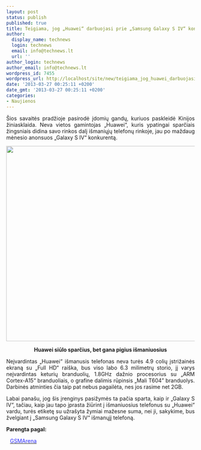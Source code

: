 ```yaml
---
layout: post
status: publish
published: true
title: Teigiama, jog „Huawei“ darbuojasi prie „Samsung Galaxy S IV“ konkurento
author:
  display_name: technews
  login: technews
  email: info@technews.lt
  url: ''
author_login: technews
author_email: info@technews.lt
wordpress_id: 7455
wordpress_url: http://localhost/site/new/teigiama_jog_huawei_darbuojasi_prie_samsung_galaxy_s_iv_konkurento/
date: '2013-03-27 00:25:11 +0200'
date_gmt: '2013-03-27 00:25:11 +0200'
categories:
- Naujienos
---
```

<p style="text-align:justify">Šios savaitės pradžioje pasirodė įdomių gandų, kuriuos paskleidė Kinijos žiniasklaida. Neva vietos gamintojas „Huawei“, kuris ypatingai sparčiais žingsniais didina savo rinkos dalį išmaniųjų telefonų rinkoje, jau po maždaug mėnesio anonsuos „Galaxy S IV“ konkurentą.</p>
<p style="text-align:center"> <a target="blank" href="http://www.technologijos.lt/upload/image/n/technologijos/gsm/S-32036/Huawei-Ascend-D-quad-new-Huaweis-flagship.jpg"><img alt="" src="http://www.technologijos.lt/upload/image/n/technologijos/gsm/S-32036/1-Huawei-Ascend-D-quad-new-Huaweis-flagship.jpg" style="width: 520px;" /></a></p>
<div style="text-align:center"> <strong>Huawei siūlo sparčius, bet gana pigius išmaniuosius</strong><br/><em></em></div>
<div style="text-align:justify"><!--[if gte mso 9]><![endif]--></p>
<p><span>Neįvardintas &bdquo;Huawei&ldquo; išmanusis telefonas neva turės 4.9 colių įstrižainės ekraną su &bdquo;Full HD&ldquo; raiška, bus viso labo 6.3 milimetrų storio, jį varys neįvardintas keturių branduolių, 1.8GHz dažnio procesorius su &bdquo;ARM Cortex-A15&ldquo; branduoliais, o grafine dalimis rūpinsis &bdquo;Mali T604&rdquo; branduolys. Darbinės atminties čia taip pat nebus pagailėta, nes jos rasime net 2GB.</span></p>
<p><span>Labai panašu, jog šis įrenginys pasižymės ta pačia sparta, kaip ir &bdquo;Galaxy S IV&ldquo;, tačiau, kaip jau tapo įprasta žiūrint į išmaniuosius telefonus su &bdquo;Huawei&ldquo; vardu, turės etiketę su užrašyta žymiai mažesne suma, nei ji, sakykime, bus žvelgiant į &bdquo;Samsung Galaxy S IV&ldquo; išmanųjį telefoną.</span></p>
</div>
<p><strong>Parengta pagal:</strong></p>
<p style="margin:0px 0px 0px 10px"><a target="blank" href="http://www.gsmarena.com/is_huawei_working_on_a_quadcore_cortexa15_1080p_flagship-news-5758.php"><span style="color:#2E2EFE">GSMArena</span></a></p>
